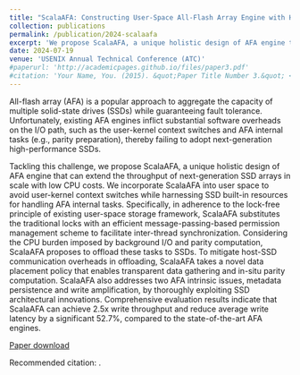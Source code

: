 ```yaml
---
title: "ScalaAFA: Constructing User-Space All-Flash Array Engine with Holistic Designs"
collection: publications
permalink: /publication/2024-scalaafa
excerpt: 'We propose ScalaAFA, a unique holistic design of AFA engine that can extend the throughput of next-generation SSD arrays in scale with low CPU costs. We incorporate ScalaAFA into user space to avoid user-kernel context switches while harnessing SSD built-in resources for handling AFA internal tasks…'
date: 2024-07-19
venue: 'USENIX Annual Technical Conference (ATC)'
#paperurl: 'http://academicpages.github.io/files/paper3.pdf'
#citation: 'Your Name, You. (2015). &quot;Paper Title Number 3.&quot; <i>Journal 1</i>. 1(3).'
---
```

All-flash array (AFA) is a popular approach to aggregate the capacity of multiple solid-state drives (SSDs) while guaranteeing fault tolerance. Unfortunately, existing AFA engines inflict substantial software overheads on the I/O path, such as the user-kernel context switches and AFA internal tasks (e.g., parity preparation), thereby failing to adopt next-generation high-performance SSDs.

Tackling this challenge, we propose ScalaAFA, a unique holistic design of AFA engine that can extend the throughput of next-generation SSD arrays in scale with low CPU costs. We incorporate ScalaAFA into user space to avoid user-kernel context switches while harnessing SSD built-in resources for handling AFA internal tasks. Specifically, in adherence to the lock-free principle of existing user-space storage framework, ScalaAFA substitutes the traditional locks with an efficient message-passing-based permission management scheme to facilitate inter-thread synchronization. Considering the CPU burden imposed by background I/O and parity computation, ScalaAFA proposes to offload these tasks to SSDs. To mitigate host-SSD communication overheads in offloading, ScalaAFA takes a novel data placement policy that enables transparent data gathering and in-situ parity computation. ScalaAFA also addresses two AFA intrinsic issues, metadata persistence and write amplification, by thoroughly exploiting SSD architectural innovations. Comprehensive evaluation results indicate that ScalaAFA can achieve 2.5x write throughput and reduce average write latency by a significant 52.7%, compared to the state-of-the-art AFA engines.

[Paper download](N/A)

Recommended citation: .